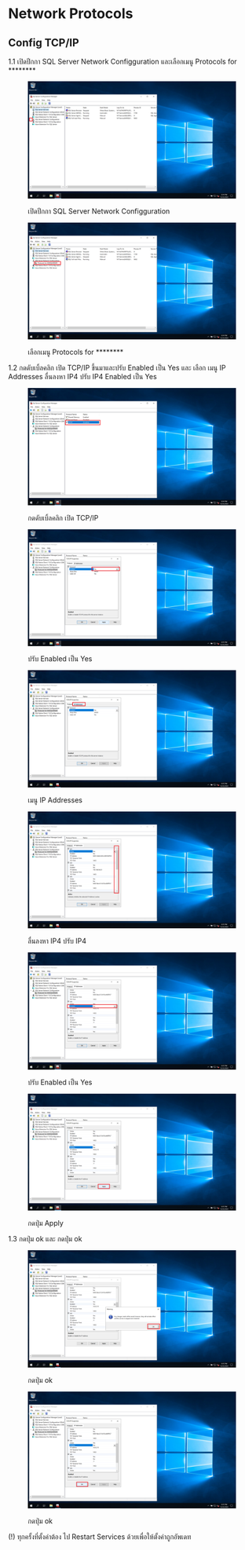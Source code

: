 # Network Protocols

## Config TCP/IP

1.1 เปิดปีกกา SQL Server Network Configguration และเลือกเมนู Protocols for \*\*\*\*\*\*\*\*

<div>

<figure><img src="../../../../../.gitbook/assets/Screenshot (68).png" alt=""><figcaption><p>เปิดปีกกา SQL Server Network Configguration</p></figcaption></figure>

 

<figure><img src="../../../../../.gitbook/assets/Screenshot (69).png" alt=""><figcaption><p>เลือกเมนู Protocols for ********</p></figcaption></figure>

</div>

1.2 กดดับเบิ้ลคลิก เปิด TCP/IP ขึ้นมาและปรับ Enabled เป็น Yes และ เลือก เมนู IP Addresses ลื่นลงหา IP4 ปรับ IP4 Enabled เป็น Yes

<div>

<figure><img src="../../../../../.gitbook/assets/Screenshot (71).png" alt=""><figcaption><p>กดดับเบิ้ลคลิก เปิด TCP/IP</p></figcaption></figure>

 

<figure><img src="../../../../../.gitbook/assets/Screenshot (76) (1).png" alt=""><figcaption><p>ปรับ Enabled เป็น Yes</p></figcaption></figure>

 

<figure><img src="../../../../../.gitbook/assets/Screenshot (79).png" alt=""><figcaption><p>เมนู IP Addresses</p></figcaption></figure>

 

<figure><img src="../../../../../.gitbook/assets/Screenshot (80).png" alt=""><figcaption><p>ลื่นลงหา IP4 ปรับ IP4</p></figcaption></figure>

</div>

<div>

<figure><img src="../../../../../.gitbook/assets/Screenshot (88).png" alt=""><figcaption><p>ปรับ Enabled เป็น Yes</p></figcaption></figure>

 

<figure><img src="../../../../../.gitbook/assets/Screenshot (89).png" alt=""><figcaption><p>กดปุ่ม Apply</p></figcaption></figure>

</div>

1.3 กดปุ่ม ok และ กดปุ่ม ok

<div>

<figure><img src="../../../../../.gitbook/assets/Screenshot (90) (1).png" alt=""><figcaption><p>กดปุ่ม ok</p></figcaption></figure>

 

<figure><img src="../../../../../.gitbook/assets/Screenshot (91).png" alt=""><figcaption><p>กดปุ่ม ok</p></figcaption></figure>

</div>

(!) ทุกครั้งที่ตั้งค่าต้อง ไป Restart Services ด้วยเพื่อให้ตั้งค่าถูกอัพเดท
